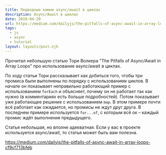```yaml
---
title: Подводные камни async/await в циклах
description: Async/Await в циклах
date: 2019-04-20
url: https://medium.com/dailyjs/the-pitfalls-of-async-await-in-array-loops-cf9cf713bfeb
tags:
  - js
  - async
  - tutorial
layout: layouts/post.njk
---
```

Прочитал небольшую статью Тори Волкера "The Pitfalls of Async/Await in Array Loops" про использование async/await в циклах.

По ходу статьи Тори рассказывает как добиться того, чтобы три промиса были выполнены по порядку с использованием циклов. В начале он показывает неправильно работающий пример с использованием `forEach` и объясняет, почему он не работает так как нужно (в комментариях есть больше подробностей). Потом показывает уже работающее решение с использованием `map`. В этом примере почти всё работает как ожидается, но промисы не ждут друг друга. В последнем примере используется `for...of`, с которым всё ок – каждый промис ждёт выполнения предыдущего.

Статья небольшая, но вполне адекватная. Если у вас в проекте используется async/await, то статья может быть вам полезна.

https://medium.com/dailyjs/the-pitfalls-of-async-await-in-array-loops-cf9cf713bfeb 
